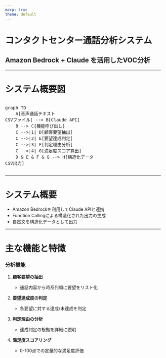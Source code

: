 ```yaml
---
marp: true
theme: default
---
```

<!-- Mermaidスクリプト読み込み -->
<script type="module">
  import mermaid from "https://cdn.jsdelivr.net/npm/mermaid@latest/dist/mermaid.esm.min.mjs";
  mermaid.initialize({ startOnLoad: true });
</script>

# コンタクトセンター通話分析システム
## Amazon Bedrock + Claude を活用したVOC分析

---

# システム概要図
<pre class="mermaid">
<!-- ```mermaid -->
graph TD
    A[音声通話テキスト<br>CSVファイル] --> B[Claude API]
    B --> C{機能呼び出し}
    C -->|1| D[顧客要望抽出]
    C -->|2| E[要望達成判定]
    C -->|3| F[判定理由分析]
    C -->|4| G[満足度スコア算出]
    D & E & F & G --> H[構造化データ<br>CSV出力]
<!-- ``` -->
</pre>

---

# システム概要

- Amazon Bedrockを利用してClaude APIと連携
- Function Callingによる構造化された出力の生成
- 自然文を構造化データとして出力

---

# 主な機能と特徴

### 分析機能
1. **顧客要望の抽出** 
   - 通話内容から時系列順に要望をリスト化

2. **要望達成度の判定**
   - 各要望に対する達成/未達成を判定

3. **判定理由の分析**
   - 達成判定の根拠を詳細に説明

4. **満足度スコアリング**
   - 0-100点での定量的な満足度評価
